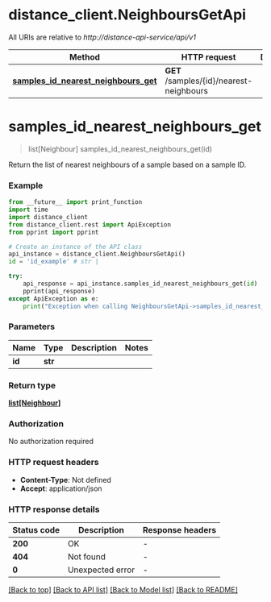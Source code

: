 # distance_client.NeighboursGetApi

All URIs are relative to *http://distance-api-service/api/v1*

Method | HTTP request | Description
------------- | ------------- | -------------
[**samples_id_nearest_neighbours_get**](NeighboursGetApi.md#samples_id_nearest_neighbours_get) | **GET** /samples/{id}/nearest-neighbours | 


# **samples_id_nearest_neighbours_get**
> list[Neighbour] samples_id_nearest_neighbours_get(id)



Return the list of nearest neighbours of a sample based on a sample ID.

### Example

```python
from __future__ import print_function
import time
import distance_client
from distance_client.rest import ApiException
from pprint import pprint

# Create an instance of the API class
api_instance = distance_client.NeighboursGetApi()
id = 'id_example' # str | 

try:
    api_response = api_instance.samples_id_nearest_neighbours_get(id)
    pprint(api_response)
except ApiException as e:
    print("Exception when calling NeighboursGetApi->samples_id_nearest_neighbours_get: %s\n" % e)
```

### Parameters

Name | Type | Description  | Notes
------------- | ------------- | ------------- | -------------
 **id** | **str**|  | 

### Return type

[**list[Neighbour]**](Neighbour.md)

### Authorization

No authorization required

### HTTP request headers

 - **Content-Type**: Not defined
 - **Accept**: application/json

### HTTP response details
| Status code | Description | Response headers |
|-------------|-------------|------------------|
**200** | OK |  -  |
**404** | Not found |  -  |
**0** | Unexpected error |  -  |

[[Back to top]](#) [[Back to API list]](../README.md#documentation-for-api-endpoints) [[Back to Model list]](../README.md#documentation-for-models) [[Back to README]](../README.md)

